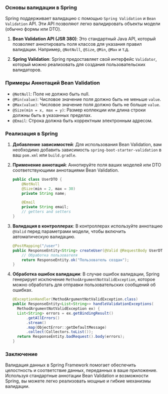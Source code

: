 ### Основы валидации в Spring

Spring поддерживает валидацию с помощью `Spring Validation` и `Bean Validation` API. Эти API позволяют легко валидировать объекты модели (обычно формы или DTO).

1. **Bean Validation API (JSR 380)**: Это стандартный Java API, который позволяет аннотировать поля классов для указания правил валидации. Например, `@NotNull`, `@Size`, `@Min`, `@Max` и т.д.

2. **Spring Validation**: Spring предоставляет свой интерфейс `Validator`, который можно реализовать для создания пользовательских валидаторов.

### Примеры Аннотаций Bean Validation

- `@NotNull`: Поле не должно быть null.
- `@Min(value)`: Числовое значение поля должно быть не меньше `value`.
- `@Max(value)`: Числовое значение поля должно быть не больше `value`.
- `@Size(min = x, max = y)`: Размер коллекции или длина строки должны быть в указанных пределах.
- `@Email`: Строка должна быть корректным электронным адресом.

### Реализация в Spring

1. **Добавление зависимостей**: Для использования Bean Validation, вам необходимо добавить зависимость `spring-boot-starter-validation` в ваш `pom.xml` или `build.gradle`.

2. **Применение аннотаций**: Аннотируйте поля ваших моделей или DTO соответствующими аннотациями Bean Validation.

   ```java
   public class UserDTO {
       @NotNull
       @Size(min = 2, max = 30)
       private String name;

       @Email
       private String email;
       // getters and setters
   }
   ```

3. **Валидация в контроллерах**: В контроллерах используйте аннотацию `@Valid` перед параметрами модели, чтобы включить автоматическую валидацию.

   ```java
   @PostMapping("/user")
   public ResponseEntity<String> createUser(@Valid @RequestBody UserDTO userDTO) {
       // Обработка пользователя
       return ResponseEntity.ok("Пользователь создан");
   }
   ```

4. **Обработка ошибок валидации**: В случае ошибок валидации, Spring генерирует исключение `MethodArgumentNotValidException`, которое можно обработать для отправки пользовательских сообщений об ошибках.

   ```java
   @ExceptionHandler(MethodArgumentNotValidException.class)
   public ResponseEntity<List<String>> handleValidationExceptions(
     MethodArgumentNotValidException ex) {
     List<String> errors = ex.getBindingResult()
         .getAllErrors()
         .stream()
         .map(ObjectError::getDefaultMessage)
         .collect(Collectors.toList());
     return ResponseEntity.badRequest().body(errors);
   }
   ```

### Заключение

Валидация данных в Spring Framework помогает обеспечить целостность и соответствие данных, переданных в ваше приложение. Используя стандартные аннотации Bean Validation и возможности Spring, вы можете легко реализовать мощные и гибкие механизмы валидации.